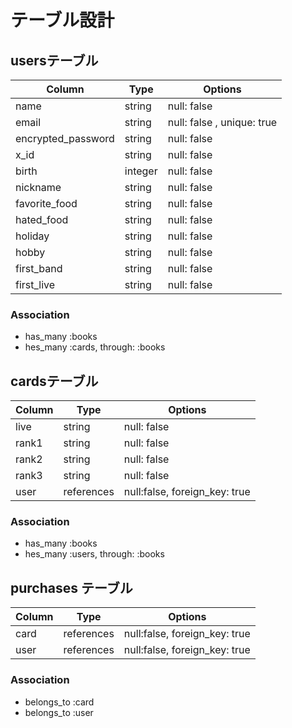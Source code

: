 # テーブル設計

## usersテーブル

| Column             | Type    | Options                    |
| ------------------ | ------- | -------------------------- |
| name               | string  | null: false                |
| email              | string  | null: false , unique: true |
| encrypted_password | string  | null: false                |
| x_id               | string  | null: false                |
| birth              | integer | null: false                |
| nickname           | string  | null: false                |
| favorite_food      | string  | null: false                |
| hated_food         | string  | null: false                |
| holiday            | string  | null: false                |
| hobby              | string  | null: false                |
| first_band         | string  | null: false                |
| first_live         | string  | null: false                |

### Association

- has_many :books
- hes_many :cards, through: :books


## cardsテーブル

| Column | Type       | Options                       |
| ------ | ---------- | ----------------------------- |
| live   | string     | null: false                   |
| rank1  | string     | null: false                   |
| rank2  | string     | null: false                   |
| rank3  | string     | null: false                   |
| user   | references | null:false, foreign_key: true |

### Association

- has_many :books
- hes_many :users, through: :books


## purchases テーブル

| Column      | Type       | Options                       |
| ----------- | ---------- | ----------------------------- |
| card        | references | null:false, foreign_key: true |
| user        | references | null:false, foreign_key: true |

### Association

- belongs_to :card
- belongs_to :user
